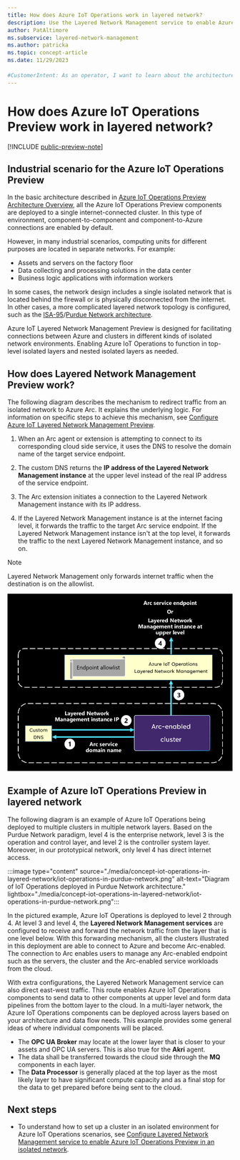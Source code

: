 ```yaml
---
title: How does Azure IoT Operations work in layered network?
description: Use the Layered Network Management service to enable Azure IoT Operations in industrial network environment.
author: PatAltimore
ms.subservice: layered-network-management
ms.author: patricka
ms.topic: concept-article
ms.date: 11/29/2023

#CustomerIntent: As an operator, I want to learn about the architecture of Azure IoT Operations in a Purdue Network environment and how does Layered Network Managment support this scenario.
---
```


# How does Azure IoT Operations Preview work in layered network?

[!INCLUDE [public-preview-note](../includes/public-preview-note.md)]

## Industrial scenario for the Azure IoT Operations Preview

In the basic architecture described in [Azure IoT Operations Preview Architecture Overview](../deploy-end-to-end-sample/overview-iot-operations.md#architecture-overview), all the Azure IoT Operations Preview components are deployed to a single internet-connected cluster. In this type of environment, component-to-component and component-to-Azure connections are enabled by default.

However, in many industrial scenarios, computing units for different purposes are located in separate networks. For example:
- Assets and servers on the factory floor
- Data collecting and processing solutions in the data center 
- Business logic applications with information workers


In some cases, the network design includes a single isolated network that is located behind the firewall or is physically disconnected from the internet. In other cases, a more complicated layered network topology is configured, such as the [ISA-95](https://www.isa.org/standards-and-publications/isa-standards/isa-standards-committees/isa95)/[Purdue Network architecture](https://en.wikipedia.org/wiki/Purdue_Enterprise_Reference_Architecture).

Azure IoT Layered Network Management Preview is designed for facilitating connections between Azure and clusters in different kinds of isolated network environments. Enabling Azure IoT Operations to function in top-level isolated layers and nested isolated layers as needed.

## How does Layered Network Management Preview work?

The following diagram describes the mechanism to redirect traffic from an isolated network to Azure Arc. It explains the underlying logic. For information on specific steps to achieve this mechanism, see [Configure Azure IoT Layered Network Management Preview](howto-configure-l4-cluster-layered-network.md).

1. When an Arc agent or extension is attempting to connect to its corresponding cloud side service, it uses the DNS to resolve the domain name of the target service endpoint.

1. The custom DNS returns the **IP address of the Layered Network Management instance** at the upper level instead of the real IP address of the service endpoint.
1. The Arc extension initiates a connection to the Layered Network Management instance with its IP address.
1. If the Layered Network Management instance is at the internet facing level, it forwards the traffic to the target Arc service endpoint. If the Layered Network Management instance isn't at the top level, it forwards the traffic to the next Layered Network Management instance, and so on.
> [!NOTE]
> Layered Network Management only forwards internet traffic when the destination is on the allowlist.


![Diagram of Layered Network Management redirecting traffic.](./media/concept-iot-operations-in-layered-network/how-does-layered-network-management-work.png)

## Example of Azure IoT Operations Preview in layered network

The following diagram is an example of Azure IoT Operations being deployed to multiple clusters in multiple network layers. Based on the Purdue Network paradigm, level 4 is the enterprise network, level 3 is the operation and control layer, and level 2 is the controller system layer. Moreover, in our prototypical network, only level 4 has direct internet access.

:::image type="content" source="./media/concept-iot-operations-in-layered-network/iot-operations-in-purdue-network.png" alt-text="Diagram of IoT Operations deployed in Purdue Network architecture." lightbox="./media/concept-iot-operations-in-layered-network/iot-operations-in-purdue-network.png":::

In the pictured example, Azure IoT Operations is deployed to level 2 through 4. At level 3 and level 4, the **Layered Network Management services** are configured to receive and forward the network traffic from the layer that is one level below. With this forwarding mechanism, all the clusters illustrated in this deployment are able to connect to Azure and become Arc-enabled. The connection to Arc enables users to manage any Arc-enabled endpoint such as the servers, the cluster and the Arc-enabled service workloads from the cloud. 

With extra configurations, the Layered Network Management service can also direct east-west traffic. This route enables Azure IoT Operations components to send data to other components at upper level and form data pipelines from the bottom layer to the cloud. 
In a multi-layer network, the Azure IoT Operations components can be deployed across layers based on your architecture and data flow needs. This example provides some general ideas of where individual components will be placed.
- The **OPC UA Broker** may locate at the lower layer that is closer to your assets and OPC UA servers. This is also true for the **Akri** agent.
- The data shall be transferred towards the cloud side through the **MQ** components in each layer.
- The **Data Processor** is generally placed at the top layer as the most likely layer to have significant compute capacity and as a final stop for the data to get prepared before being sent to the cloud.

## Next steps

- To understand how to set up a cluster in an isolated environment for Azure IoT Operations scenarios, see [Configure Layered Network Management service to enable Azure IoT Operations Preview in an isolated network](howto-configure-aks-edge-essentials-layered-network.md).

